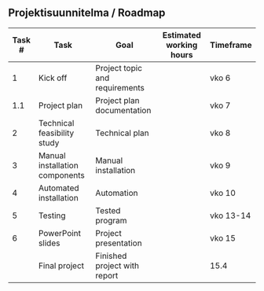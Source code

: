 ## Projektisuunnitelma / Roadmap

|Task #|Task|Goal|Estimated working hours|Timeframe|
|----|----|-------|------------------|-------------|
|1   |Kick off|Project topic and requirements| |vko 6|
|1.1 |Project plan|Project plan documentation| |vko 7|
|2   |Technical feasibility study| Technical plan| |vko 8|
|3   |Manual installation components| Manual installation| |vko 9|
|4   |Automated installation|Automation| |vko 10|
|5   |Testing |Tested program| |vko 13-14|
|6   |PowerPoint slides|Project presentation| |vko 15|
|    |Final project|Finished project with report| |15.4|

 
